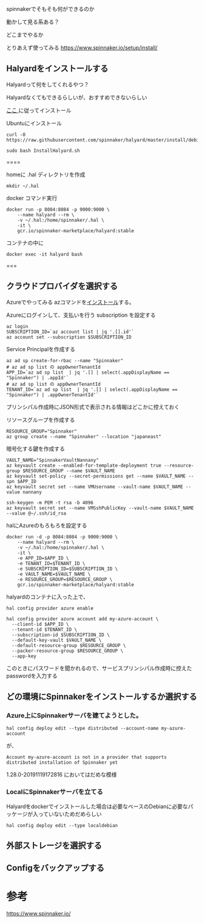 spinnakerでそもそも何ができるのか

動かして見る系ある？

どこまでやるか


とりあえず使ってみる
https://www.spinnaker.io/setup/install/
## Halyardをインストールする

Halyardって何をしてくれるやつ？

Halyardなくてもできるらしいが、おすすめできないらしい

[ ここ ](https://www.spinnaker.io/setup/install/halyard/#install-halyard-on-docker)に従ってインストール

Ubuntuにインストール
```shell script
curl -O https://raw.githubusercontent.com/spinnaker/halyard/master/install/debian/InstallHalyard.sh

sudo bash InstallHalyard.sh
```

====

homeに .hal ディレクトリを作成
```shell script
mkdir ~/.hal
```

docker コマンド実行
```shell script
docker run -p 8084:8084 -p 9000:9000 \
    --name halyard --rm \
    -v ~/.hal:/home/spinnaker/.hal \
    -it \
    gcr.io/spinnaker-marketplace/halyard:stable
```

コンテナの中に
```shell script
docker exec -it halyard bash
```

===

## クラウドプロバイダを選択する

Azureでやってみる
azコマンドを[インストール](https://docs.microsoft.com/ja-jp/cli/azure/install-azure-cli-apt?view=azure-cli-latest)する。

Azureにログインして、支払いを行う subscription を設定する

```shell script
az login
SUBSCRIPTION_ID=`az account list | jq '.[].id'`
az account set --subscription $SUBSCRIPTION_ID
```

Service Principalを作成する

```shell script
az ad sp create-for-rbac --name "Spinnaker"
# az ad sp list の appOwnerTenantId
APP_ID=`az ad sp list  | jq '.[] | select(.appDisplayName == "Spinnaker") | .appId'`
# az ad sp list の appOwnerTenantId
TENANT_ID=`az ad sp list  | jq '.[] | select(.appDisplayName == "Spinnaker") | .appOwnerTenantId'`
```

プリンシパル作成時にJSON形式で表示される情報はどこかに控えておく

リソースグループを作成する

```shell script
RESOURCE_GROUP="Spinnaker"
az group create --name "Spinnaker" --location "japaneast"
```

暗号化する鍵を作成する
```shell script
VAULT_NAME="SpinnakerVaultNannany"
az keyvault create --enabled-for-template-deployment true --resource-group $RESOURCE_GROUP --name $VAULT_NAME
az keyvault set-policy --secret-permissions get --name $VAULT_NAME --spn $APP_ID
az keyvault secret set --name VMUsername --vault-name $VAULT_NAME --value nannany

ssh-keygen -m PEM -t rsa -b 4096
az keyvault secret set --name VMSshPublicKey --vault-name $VAULT_NAME --value @~/.ssh/id_rsa
```

halにAzureのもろもろを設定する

```shell script
docker run -d -p 8084:8084 -p 9000:9000 \
    --name halyard --rm \
    -v ~/.hal:/home/spinnaker/.hal \
    -it \
    -e APP_ID=$APP_ID \
    -e TENANT_ID=$TENANT_ID \
    -e SUBSCRIPTION_ID=$SUBSCRIPTION_ID \
    -e VAULT_NAME=$VAULT_NAME \
    -e RESOURCE_GROUP=$RESOURCE_GROUP \
    gcr.io/spinnaker-marketplace/halyard:stable
```

halyardのコンテナに入った上で、

```shell script
hal config provider azure enable

hal config provider azure account add my-azure-account \
  --client-id $APP_ID \
  --tenant-id $TENANT_ID \
  --subscription-id $SUBSCRIPTION_ID \
  --default-key-vault $VAULT_NAME \
  --default-resource-group $RESOURCE_GROUP \
  --packer-resource-group $RESOURCE_GROUP \
  --app-key
```

このときにパスワードを聞かれるので、サービスプリンシパル作成時に控えたpasswordを入力する

## どの環境にSpinnakerをインストールするか選択する


### Azure上にSpinnakerサーバを建てようとした。

```shell script
hal config deploy edit --type distributed --account-name my-azure-account
```

が、
```
Account my-azure-account is not in a provider that supports  distributed installation of Spinnaker yet
```

1.28.0-20191119172816 においてはだめな模様

### LocalにSpinnakerサーバを立てる

Halyardをdockerでインストールした場合は必要なベースのDebianに必要なパッケージが入っていないためだめらしい

```shell script
hal config deploy edit --type localdebian
```

## 外部ストレージを選択する

## Configをバックアップする

# 参考

https://www.spinnaker.io/